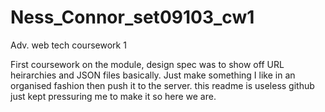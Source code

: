 # Ness_Connor_set09103_cw1
Adv. web tech coursework 1

First coursework on the module, design spec was to show off URL heirarchies and JSON files basically.
Just make something I like in an organised fashion then push it to the server.
this readme is useless github just kept pressuring me to make it so here we are.
